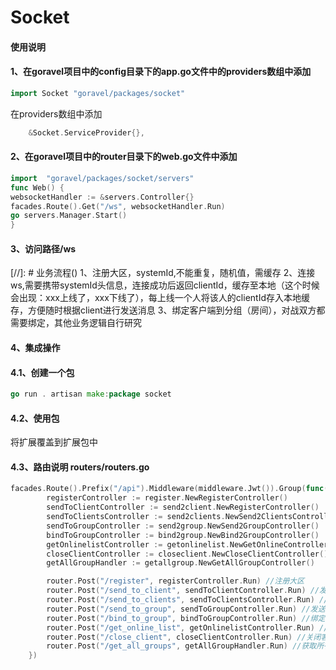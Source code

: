 # Socket
#### 使用说明
#### 1、在goravel项目中的config目录下的app.go文件中的providers数组中添加
```go
import Socket "goravel/packages/socket"
```
在providers数组中添加
```go
	&Socket.ServiceProvider{},
```
#### 2、在goravel项目中的router目录下的web.go文件中添加
```go
import 	"goravel/packages/socket/servers"
func Web() {
websocketHandler := &servers.Controller{}
facades.Route().Get("/ws", websocketHandler.Run)
go servers.Manager.Start()
}
```
#### 3、访问路径/ws
[//]: # 业务流程()
1、注册大区，systemId,不能重复，随机值，需缓存
2、连接ws,需要携带systemId头信息，连接成功后返回clientId，缓存至本地（这个时候会出现：xxx上线了，xxx下线了），每上线一个人将该人的clientId存入本地缓存，方便随时根据client进行发送消息
3、绑定客户端到分组（房间），对战双方都需要绑定，其他业务逻辑自行研究

#### 4、集成操作
#### 4.1、创建一个包
```go
go run . artisan make:package socket
```
#### 4.2、使用包
将扩展覆盖到扩展包中
#### 4.3、路由说明 routers/routers.go
```go
facades.Route().Prefix("/api").Middleware(middleware.Jwt()).Group(func(router route.Router) {
		registerController := register.NewRegisterController()
		sendToClientController := send2client.NewRegisterController()
		sendToClientsController := send2clients.NewSend2ClientsController()
		sendToGroupController := send2group.NewSend2GroupController()
		bindToGroupController := bind2group.NewBind2GroupController()
		getOnlinelistController := getonlinelist.NewGetOnlineController()
		closeClientController := closeclient.NewCloseClientController()
		getAllGroupHandler := getallgroup.NewGetAllGroupController()

		router.Post("/register", registerController.Run) //注册大区
		router.Post("/send_to_client", sendToClientController.Run) //发送消息给指定的客户端
		router.Post("/send_to_clients", sendToClientsController.Run) //发送消息给指定的客户端
		router.Post("/send_to_group", sendToGroupController.Run) //发送消息给指定的分组
		router.Post("/bind_to_group", bindToGroupController.Run) //绑定客户端到分组
		router.Post("/get_online_list", getOnlinelistController.Run) //获取在线列表
		router.Post("/close_client", closeClientController.Run) //关闭客户端
		router.Post("/get_all_groups", getAllGroupHandler.Run) //获取所有分组
	})
```